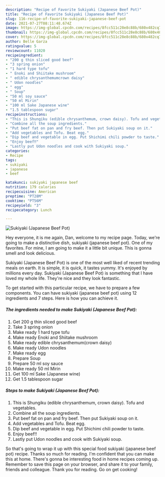 ```yaml
---
description: "Recipe of Favorite Sukiyaki (Japanese Beef Pot)"
title: "Recipe of Favorite Sukiyaki (Japanese Beef Pot)"
slug: 116-recipe-of-favorite-sukiyaki-japanese-beef-pot
date: 2021-07-27T08:11:48.674Z
image: https://img-global.cpcdn.com/recipes/8fcc511c28e8c88b/680x482cq70/sukiyaki-japanese-beef-pot-recipe-main-photo.jpg
thumbnail: https://img-global.cpcdn.com/recipes/8fcc511c28e8c88b/680x482cq70/sukiyaki-japanese-beef-pot-recipe-main-photo.jpg
cover: https://img-global.cpcdn.com/recipes/8fcc511c28e8c88b/680x482cq70/sukiyaki-japanese-beef-pot-recipe-main-photo.jpg
author: Belle Garza
ratingvalue: 5
reviewcount: 11020
recipeingredient:
- "200 g thin sliced good beef"
- "3 spring onion"
- "1 hard type tofu"
- " Enoki and Shiitake mushroom"
- " edible chrysanthemumcrown daisy"
- " Udon noodles"
- " egg"
- " Soup"
- "50 ml soy sauce"
- "50 ml Mirin"
- "100 ml Sake Japanese wine"
- "1.5 tablespoon sugar"
recipeinstructions:
- "This is Shungiku (edible chrysanthemum, crown daisy). Tofu and vegetables."
- "Combine all the soup ingredients."
- "Put beef fat on pan and fry beef. Then put Sukiyaki soup on it."
- "Add vegetables and Tofu. Beat egg."
- "Dip beef and vegetable in egg. Put Shichimi chili powder to taste."
- "Enjoy beef‼️"
- "Lastly put Udon noodles and cook with Sukiyaki soup."
categories:
- Recipe
tags:
- sukiyaki
- japanese
- beef

katakunci: sukiyaki japanese beef 
nutrition: 179 calories
recipecuisine: American
preptime: "PT28M"
cooktime: "PT56M"
recipeyield: "3"
recipecategory: Lunch

---
```



![Sukiyaki (Japanese Beef Pot)](https://img-global.cpcdn.com/recipes/8fcc511c28e8c88b/680x482cq70/sukiyaki-japanese-beef-pot-recipe-main-photo.jpg)

Hey everyone, it is me again, Dan, welcome to my recipe page. Today, we're going to make a distinctive dish, sukiyaki (japanese beef pot). One of my favorites. For mine, I am going to make it a little bit unique. This is gonna smell and look delicious.



Sukiyaki (Japanese Beef Pot) is one of the most well liked of recent trending meals on earth. It is simple, it is quick, it tastes yummy. It's enjoyed by millions every day. Sukiyaki (Japanese Beef Pot) is something that I have loved my whole life. They're nice and they look fantastic.


To get started with this particular recipe, we have to prepare a few components. You can have sukiyaki (japanese beef pot) using 12 ingredients and 7 steps. Here is how you can achieve it.

<!--inarticleads1-->

##### The ingredients needed to make Sukiyaki (Japanese Beef Pot):

1. Get 200 g thin sliced good beef
1. Take 3 spring onion
1. Make ready 1 hard type tofu
1. Make ready  Enoki and Shiitake mushroom
1. Make ready  edible chrysanthemum(crown daisy)
1. Make ready  Udon noodles
1. Make ready  egg
1. Prepare  Soup
1. Prepare 50 ml soy sauce
1. Make ready 50 ml Mirin
1. Get 100 ml Sake (Japanese wine)
1. Get 1.5 tablespoon sugar




<!--inarticleads2-->

##### Steps to make Sukiyaki (Japanese Beef Pot):

1. This is Shungiku (edible chrysanthemum, crown daisy). Tofu and vegetables.
1. Combine all the soup ingredients.
1. Put beef fat on pan and fry beef. Then put Sukiyaki soup on it.
1. Add vegetables and Tofu. Beat egg.
1. Dip beef and vegetable in egg. Put Shichimi chili powder to taste.
1. Enjoy beef‼️
1. Lastly put Udon noodles and cook with Sukiyaki soup.




So that's going to wrap it up with this special food sukiyaki (japanese beef pot) recipe. Thanks so much for reading. I'm confident that you can make this at home. There's gonna be interesting food in home recipes coming up. Remember to save this page on your browser, and share it to your family, friends and colleague. Thank you for reading. Go on get cooking!
